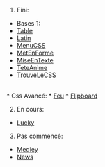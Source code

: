 
1. Fini:<br  />

* Bases 1:
* <a href="1_bases_1_Table.html">Table</a>
* <a href="1_bases_2_Latin.html">Latin</a>
* <a href="1_bases_3_MenuCSS.html">MenuCSS</a>
* <a href="1_bases_4_MetEnFormeHTML.html">MetEnForme</a>
* <a href="1_bases_5_MiseEnTexte.html">MiseEnTexte</a>
* <a href="1_bases_6_TeteAnimee.html">TeteAnime</a>
* <a href="1_bases_7_TrouveLeCss.html">TrouveLeCSS</a>
<br  />
* Css Avancé:
* <a href="2_CssAvance_1_Feu.html">Feu</a>
* <a href="2_CssAvance_2_Flipboard.html">Flipboard</a>
<br  />

2. En cours:
* <a href="2_CssAvance_3_Lucky.html">Lucky</a>

3. Pas commencé:
* <a href="2_CssAvance_4_Medley.html">Medley</a>
* <a href="2_CssAvance_5_News.html">News</a>
